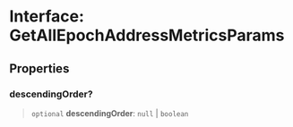# Interface: GetAllEpochAddressMetricsParams

## Properties

### descendingOrder?

> `optional` **descendingOrder**: `null` \| `boolean`
